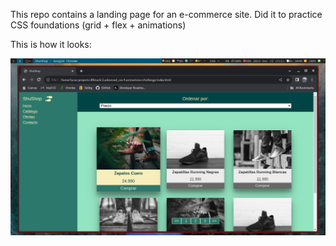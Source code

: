 This repo contains a landing page for an e-commerce site. Did it to practice CSS foundations (grid + flex + animations)

This is how it looks:

![sample image of project](sample.png)
